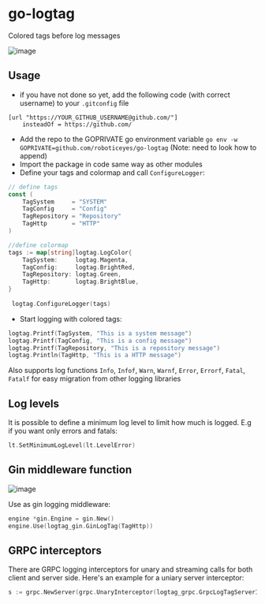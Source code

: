 # go-logtag
Colored tags before log messages

![image](https://user-images.githubusercontent.com/25147494/233410171-d3cf37b2-422f-4f8d-aace-cbd1b091120c.png)

## Usage

- if you have not done so yet, add the following code (with correct username) to your `.gitconfig` file
```
[url "https://YOUR_GITHUB_USERNAME@github.com/"]
    insteadOf = https://github.com/
```

- Add the repo to the GOPRIVATE go environment variable `go env -w GOPRIVATE=github.com/roboticeyes/go-logtag` (Note: need to look how to append)
- Import the package in code same way as other modules
- Define your tags and colormap and call `ConfigureLogger`:
```go
// define tags
const (
	TagSystem     = "SYSTEM"
	TagConfig     = "Config"
	TagRepository = "Repository"
	TagHttp       = "HTTP"
)

//define colormap
tags := map[string]logtag.LogColor{
	TagSystem:     logtag.Magenta,
	TagConfig:     logtag.BrightRed,
	TagRepository: logtag.Green,
	TagHttp:       logtag.BrightBlue,
}
 
 logtag.ConfigureLogger(tags)
```
- Start logging with colored tags:
```go
logtag.Printf(TagSystem, "This is a system message")
logtag.Printf(TagConfig, "This is a config message")
logtag.Printf(TagRepository, "This is a repository message")
logtag.Println(TagHttp, "This is a HTTP message")
```

Also supports log functions `Info`, `Infof`, `Warn`, `Warnf`, `Error`, `Errorf`, `Fatal`, `Fatalf` for easy migration from other logging libraries

## Log levels

It is possible to define a minimum log level to limit how much is logged. E.g if you want only errors and fatals:
```go
lt.SetMinimumLogLevel(lt.LevelError)
```

## Gin middleware function

![image](https://user-images.githubusercontent.com/25147494/233414767-20375971-7baa-4d5c-9321-d52d63d3279c.png)

Use as gin logging middleware:
```go
engine *gin.Engine = gin.New()
engine.Use(logtag_gin.GinLogTag(TagHttp))
```

## GRPC interceptors

There are GRPC logging interceptors for unary and streaming calls for both client and server side.
Here's an example for a uniary server interceptor:
```go
s := grpc.NewServer(grpc.UnaryInterceptor(logtag_grpc.GrpcLogTagServerInterceptor(lt.TagGrpc)))
```
